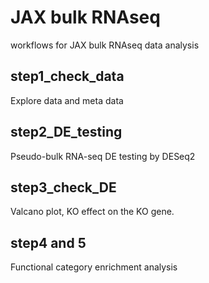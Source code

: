 # JAX bulk RNAseq
workflows for JAX bulk RNAseq data analysis

## step1_check_data

Explore data and meta data

## step2_DE_testing

Pseudo-bulk RNA-seq DE testing by DESeq2

## step3_check_DE

Valcano plot, KO effect on the KO gene. 


## step4 and 5

Functional category enrichment analysis
